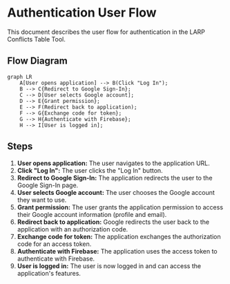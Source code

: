 # Authentication User Flow

This document describes the user flow for authentication in the LARP Conflicts Table Tool.

## Flow Diagram

```mermaid
graph LR
    A[User opens application] --> B(Click "Log In");
    B --> C{Redirect to Google Sign-In};
    C --> D[User selects Google account];
    D --> E{Grant permission};
    E --> F(Redirect back to application);
    F --> G{Exchange code for token};
    G --> H{Authenticate with Firebase};
    H --> I[User is logged in];
```

## Steps

1.  **User opens application:** The user navigates to the application URL.
2.  **Click "Log In":** The user clicks the "Log In" button.
3.  **Redirect to Google Sign-In:** The application redirects the user to the Google Sign-In page.
4.  **User selects Google account:** The user chooses the Google account they want to use.
5.  **Grant permission:** The user grants the application permission to access their Google account information (profile and email).
6.  **Redirect back to application:** Google redirects the user back to the application with an authorization code.
7.  **Exchange code for token:** The application exchanges the authorization code for an access token.
8.  **Authenticate with Firebase:** The application uses the access token to authenticate with Firebase.
9.  **User is logged in:** The user is now logged in and can access the application's features.
